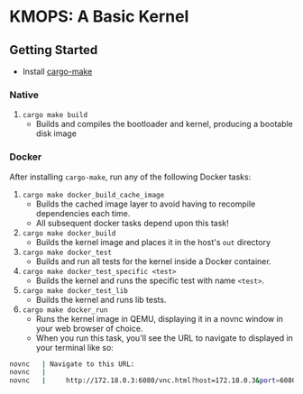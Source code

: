 # KMOPS: A Basic Kernel

## Getting Started

- Install [cargo-make](https://github.com/sagiegurari/cargo-make)

### Native
1. `cargo make build`
    - Builds and compiles the bootloader and kernel, producing a bootable disk image

### Docker
After installing `cargo-make`, run any of the following Docker tasks:
1. `cargo make docker_build_cache_image`
    - Builds the cached image layer to avoid having to recompile dependencies each time.
    - All subsequent docker tasks depend upon this task!
2. `cargo make docker_build `
    - Builds the kernel image and places it in the host's `out` directory
3. `cargo make docker_test`
   - Builds and run all tests for the kernel inside a Docker container.
4. `cargo make docker_test_specific <test>`
   - Builds the kernel and runs the specific test with name `<test>`.
5. `cargo make docker_test_lib`
   - Builds the kernel and runs lib tests.
7. `cargo make docker_run`
   - Runs the kernel image in QEMU, displaying it in a novnc window in your web browser of choice.
   - When you run this task, you'll see the URL to navigate to displayed in your terminal like so:
```bash
novnc   | Navigate to this URL:
novnc   | 
novnc   |     http://172.18.0.3:6080/vnc.html?host=172.18.0.3&port=6080
```
